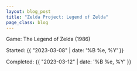 ```yaml
---
layout: blog_post
title: "Zelda Project: Legend of Zelda"
page_class: blog
---
```


<span class="lead-in">Game:</span> The Legend of Zelda (1986)

<span class="lead-in">Started:</span> {{ "2023-03-08" | date: '%B %e, %Y' }}

<span class="lead-in">Completed:</span> {{ "2023-03-12" | date: '%B %e, %Y' }}